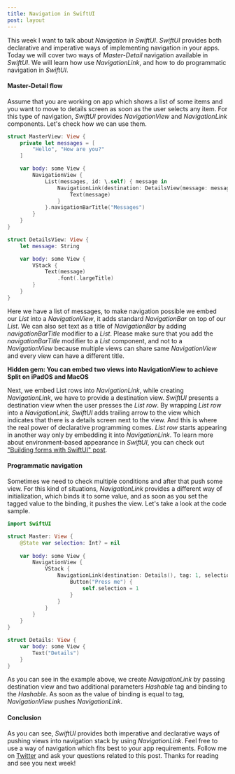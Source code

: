 ```yaml
---
title: Navigation in SwiftUI
post: layout
---
```


This week I want to talk about *Navigation in SwiftUI*. *SwiftUI* provides both declarative and imperative ways of implementing navigation in your apps. Today we will cover two ways of *Master-Detail* navigation available in *SwiftUI*. We will learn how use *NavigationLink*, and how to do programmatic navigation in *SwiftUI*.

#### Master-Detail flow
Assume that you are working on app which shows a list of some items and you want to move to details screen as soon as the user selects any item. For this type of navigation, *SwiftUI* provides *NavigationView* and *NavigationLink* components. Let's check how we can use them.

```swift
struct MasterView: View {
    private let messages = [
        "Hello", "How are you?"
    ]

    var body: some View {
        NavigationView {
            List(messages, id: \.self) { message in
                NavigationLink(destination: DetailsView(message: message)) {
                    Text(message)
                }
            }.navigationBarTitle("Messages")
        }
    }
}

struct DetailsView: View {
    let message: String

    var body: some View {
        VStack {
            Text(message)
                .font(.largeTitle)
        }
    }
}
```

Here we have a list of messages, to make navigation possible we embed our *List* into a *NavigationView*, it adds standard *NavigationBar* on top of our *List*. We can also set text as a title of *NavigationBar* by adding *navigationBarTitle* modifier to a *List*. Please make sure that you add the *navigationBarTitle* modifier to a *List* component, and not to a *NavigationView* because multiple views can share same *NavigationView* and every view can have a different title. 

**Hidden gem: You can embed two views into NavigationView to achieve Split on iPadOS and MacOS**

Next, we embed List rows into *NavigationLink*, while creating *NavigationLink*, we have to provide a destination view. *SwiftUI* presents a destination view when the user presses the *List row*. By wrapping *List row* into a *NavigationLink*, *SwiftUI* adds trailing arrow to the view which indicates that there is a details screen next to the view. And this is where the real power of declarative programming comes. *List row* starts appearing in another way only by embedding it into *NavigationLink*. To learn more about environment-based appearance in *SwiftUI*, you can check out ["Building forms with SwiftUI" post](/2019/06/19/building-forms-with-swiftui/).

#### Programmatic navigation

Sometimes we need to check multiple conditions and after that push some view. For this kind of situations, *NavigationLink* provides a different way of initialization, which binds it to some value, and as soon as you set the tagged value to the binding, it pushes the view. Let's take a look at the code sample.

```swift
import SwiftUI

struct Master: View {
    @State var selection: Int? = nil
    
    var body: some View {
        NavigationView {
            VStack {
                NavigationLink(destination: Details(), tag: 1, selection: $selection) {
                    Button("Press me") {
                        self.selection = 1
                    }
                }
            }
        }
    }
}

struct Details: View {
    var body: some View {
        Text("Details")
    }
}
```

As you can see in the example above, we create *NavigationLink* by passing destination view and two additional parameters *Hashable* tag and binding to the *Hashable*. As soon as the value of binding is equal to tag, *NavigationView* pushes *NavigationLink*.


#### Conclusion
As you can see, *SwiftUI* provides both imperative and declarative ways of pushing views into navigation stack by using *NavigationLink*. Feel free to use a way of navigation which fits best to your app requirements. Follow me on [Twitter](https://twitter.com/mecid) and ask your questions related to this post. Thanks for reading and see you next week!